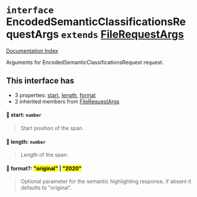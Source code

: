 # `interface` EncodedSemanticClassificationsRequestArgs `extends` [FileRequestArgs](../interface.FileRequestArgs/README.md)

[Documentation Index](../README.md)

Arguments for EncodedSemanticClassificationsRequest request.

## This interface has

- 3 properties:
[start](#-start-number),
[length](#-length-number),
[format](#-format-original--2020)
- 2 inherited members from [FileRequestArgs](../interface.FileRequestArgs/README.md)


#### 📄 start: `number`

> Start position of the span.



#### 📄 length: `number`

> Length of the span.



#### 📄 format?: <mark>"original"</mark> | <mark>"2020"</mark>

> Optional parameter for the semantic highlighting response, if absent it
> defaults to "original".



